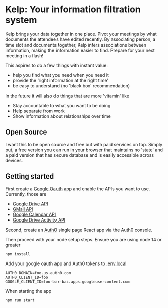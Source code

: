 # Kelp: Your information filtration system

Kelp brings your data together in one place. Pivot your meetings by what documents the attendees have edited recently. By associating person, a time slot and documents together, Kelp infers associations between information, making the information easier to find. Prepare for your next meeting in a flash!

This aspires to do a few things with instant value:

- help you find what you need when you need it
- provide the ‘right information at the right time’
- be easy to understand (no 'black box' recommendation)

In the future it will also do things that are more 'vitamin' like

- Stay accountable to what you want to be doing
- Help separate from work
- Show information about relationships over time

## Open Source

I want this to be open source and free but with paid services on top. Simply put, a free version you can run in your browser that maintains no 'state' and a paid version that has secure database and is easily accessible across devices.

## Getting started

First create a [Google Oauth] app and enable the APIs you want to use. Currently, those are

- [Google Drive API]
- [GMail API]
- [Google Calendar API]
- [Google Drive Activity API]

Second, create an [Auth0] single page React app via the Auth0 console.

Then proceed with your node setup steps. Ensure you are using node 14 or greater

    npm install

Add your google oauth app and Auth0 tokens to [.env.local]

    AUTH0_DOMAIN=foo.us.auth0.com
    AUTH0_CLIENT_ID=foo
    GOOGLE_CLIENT_ID=foo-bar-baz.apps.googleusercontent.com

When starting the app

    npm run start

[google oauth]: https://developers.google.com/identity/protocols/oauth2
[google drive api]: https://developers.google.com/drive
[gmail api]: https://developers.google.com/gmail/api
[google calendar api]: https://developers.google.com/calendar
[google drive activity api]: https://developers.google.com/drive/activity/v2
[.env.local]: https://nextjs.org/docs/basic-features/environment-variables
[auth0]: https://auth0.com/docs/quickstart/spa/react
